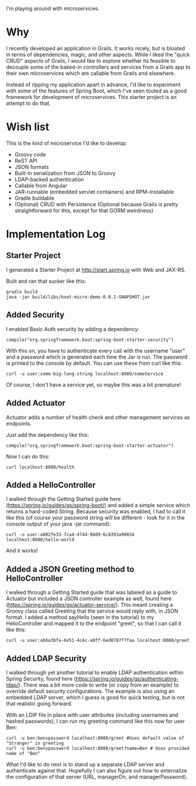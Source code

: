 I'm playing around with microservices.

# Why

I recently developed an application in Grails. It works nicely, but is bloated in terms of dependencies, magic, and other
aspects. While I liked the "quick CRUD" aspects of Grails, I would like to explore whether its feasible to decouple some
of the baked-in controllers and  services from a Grails app to their own microservices which are callable from Grails and
elsewhere.

Instead of ripping my application apart in advance, I'd like to experiment with some of the features of Spring Boot,
which I've seen touted as a good framework for development of microservices. This starter project is an attempt to do that.

# Wish list

This is the kind of microservice I'd like to develop:

* Groovy code
* ReST API
* JSON formats
* Built-in serialization from JSON to Groovy
* LDAP-backed authentication
* Callable from Angular
* JAR-runnable (embedded servlet containers) and RPM-installable
* Gradle buildable
* (Optional) CRUD with Persistence (Optional because Grails is pretty straightforward for this, except for that GORM weirdness)

# Implementation Log

## Starter Project

I generated a Starter Project at http://start.spring.io with Web and JAX-RS.

Built and ran that sucker like this:

```
gradle build
java -jar build/libs/boot-micro-demo-0.0.1-SNAPSHOT.jar
```

## Added Security

I enabled Basic Auth security by adding a dependency:

```
compile("org.springframework.boot:spring-boot-starter-security")
```

With this on, you have to authenticate every call with the username "user"
and a password which is generated each time the Jar is run. The password
is printed to the console by default. You can use these from curl like
this:

```
curl -u user:some-big-long-string localhost:8080/someService
```

Of course, I don't have a service yet, so maybe this was a bit premature!

## Added Actuator

Actuator adds a number of health check and other management services as endpoints.

Just add the dependency like this:

```
compile("org.springframework.boot:spring-boot-starter-actuator")
```

Now I can do this:

```
curl localhost:8080/health
```

## Added a HelloController

I walked through the Getting Started guide here (https://spring.io/guides/gs/spring-boot/) and
added a simple service which returns a hard-coded String. Because security was enabled, I had
to call it like this (of course your password string will be different - look for it in the console
output of your java -jar command):

```
curl -u user:a602fe33-7ca4-4744-9b09-6c8393a90834 localhost:8080/hello-world
```

And it works!

## Added a JSON Greeting method to HelloController

I walked through a Getting Started guide that was labeled as a guide to Actuator but included a JSON controller example
as well, found here (https://spring.io/guides/gs/actuator-service/). This meant creating a Groovy class called Greeting
that the service would reply with, in JSON format. I added a method sayHello (seen in the tutorial) to my HelloController
and mapped it to the endpoint "greet", so that I can call it like this:

```
curl -u user:ab6a3bfa-6e51-4c4c-a0ff-6ed0787f7faa localhost:8080/greet
```

## Added LDAP Security

I walked through yet another tutorial to enable LDAP authentication within Spring Security, found here
(https://spring.io/guides/gs/authenticating-ldap/). There was a bit more code to write (or copy from an
example) to override default security configurations. The example is also using an embedded LDAP server,
which I guess is good for quick testing, but is not that realistic going forward.

With an LDIP file in place with user attributes (including usernames and hashed passwords), I can run
my greeting command like this now for user Ben:

```
curl -u ben:benspassword localhost:8080/greet #Uses default value of "Stranger" in greeting
curl -u ben:benspassword localhost:8080/greet?name=Ben # Uses provided name of "Ben"
```

What I'd like to do next is to stand up a separate LDAP server and authenticate against that. Hopefully
I can also figure out how to externalize the configuration of that server
(URL, managerDn, and managerPassword).


